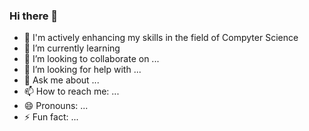 ### Hi there 👋

<!--
**Lancelot03/Lancelot03** is a ✨ _special_ ✨ repository because its `README.md` (this file) appears on your GitHub profile.
-->
- 🔭 I'm actively enhancing my skills in the field of Compyter Science
- 🌱 I’m currently learning 
- 👯 I’m looking to collaborate on ...
- 🤔 I’m looking for help with ...
- 💬 Ask me about ...
- 📫 How to reach me: ...
- 😄 Pronouns: ...
- ⚡ Fun fact: ...

